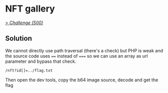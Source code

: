 # NFT gallery
[> *Challenge (500)*](https://training.olicyber.it/challenges#challenge-226)


## Solution
We cannot directly use path traversal (there's a check) but PHP is weak and the source code uses `==` instead of `===` so we can use an array as url parameter and bypass that check.

`/nft?id[]=../flag.txt`

Then open the dev tools, copy the b64 image source, decode and get the flag

